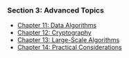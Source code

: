 ### Section 3: Advanced Topics

- [Chapter 11: Data Algorithms](Chapter_11/)
- [Chapter 12: Cryptography](Chapter_12/)
- [Chapter 13: Large-Scale Algorithms](Chapter_13/)
- [Chapter 14: Practical Considerations](Chapter_14/)
